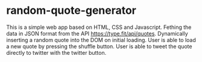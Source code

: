 # random-quote-generator
  This is a simple web app based on HTML, CSS and Javascript.
    Fething the data in JSON format from the API https://type.fit/api/quotes.
    Dynamically inserting a random quote into the DOM on initial loading.
    User is able to load a new quote by pressing the shuffle button.
    User is able to tweet the quote directly to twitter with the twitter button.
